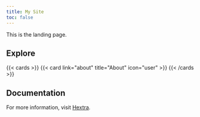 ```yaml
---
title: My Site
toc: false
---
```


This is the landing page.

## Explore

{{< cards >}}
  {{< card link="about" title="About" icon="user" >}}
{{< /cards >}}

## Documentation

For more information, visit [Hextra](https://imfing.github.io/hextra).
